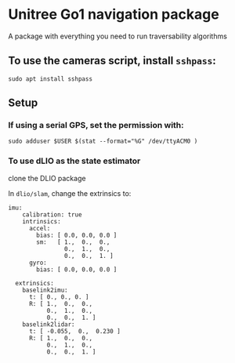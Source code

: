 # Unitree Go1 navigation package

A package with everything you need to run traversability algorithms

## To use the cameras script, install `sshpass`:
```
sudo apt install sshpass
```

## Setup

### If using a serial GPS, set the permission with:
```
sudo adduser $USER $(stat --format="%G" /dev/ttyACM0 )
```

### To use dLIO as the state estimator

clone the DLIO package

In `dlio/slam`, change the extrinsics to:
```
imu:
    calibration: true
    intrinsics:
      accel:
        bias: [ 0.0, 0.0, 0.0 ]
        sm:   [ 1.,  0.,  0.,
                0.,  1.,  0.,
                0.,  0.,  1. ]
      gyro:
        bias: [ 0.0, 0.0, 0.0 ]

  extrinsics:
    baselink2imu:
      t: [ 0., 0., 0. ]
      R: [ 1.,  0.,  0.,
           0.,  1.,  0.,
           0.,  0.,  1. ]
    baselink2lidar:
      t: [ -0.055,  0.,  0.230 ]
      R: [ 1.,  0.,  0.,
           0.,  1.,  0.,
           0.,  0.,  1. ]
```
